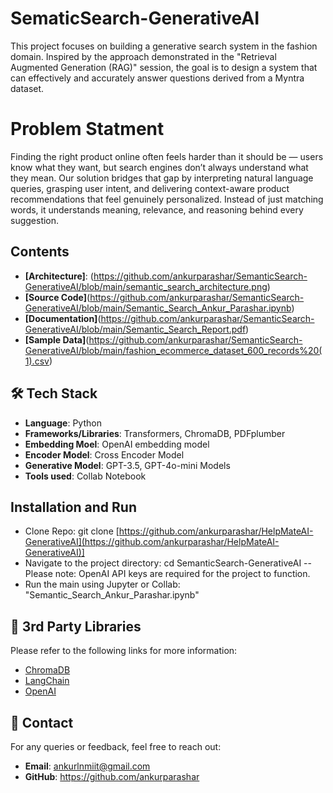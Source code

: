 # SematicSearch-GenerativeAI
This project focuses on building a generative search system in the fashion domain. Inspired by the approach demonstrated in the "Retrieval Augmented Generation (RAG)" session, the goal is to design a system that can effectively and accurately answer questions derived from a Myntra dataset.

# Problem Statment
Finding the right product online often feels harder than it should be — users know what they want, but search engines don’t always understand what they mean. Our solution bridges that gap by interpreting natural language queries, grasping user intent, and delivering context-aware product recommendations that feel genuinely personalized. Instead of just matching words, it understands meaning, relevance, and reasoning behind every suggestion.

## Contents
- **[Architecture]**: (https://github.com/ankurparashar/SemanticSearch-GenerativeAI/blob/main/semantic_search_architecture.png)
- **[Source Code]**(https://github.com/ankurparashar/SemanticSearch-GenerativeAI/blob/main/Semantic_Search_Ankur_Parashar.ipynb)
- **[Documentation]**(https://github.com/ankurparashar/SemanticSearch-GenerativeAI/blob/main/Semantic_Search_Report.pdf)
- **[Sample Data]**(https://github.com/ankurparashar/SemanticSearch-GenerativeAI/blob/main/fashion_ecommerce_dataset_600_records%20(1).csv)

## 🛠️ Tech Stack
- **Language**: Python
- **Frameworks/Libraries**: Transformers, ChromaDB, PDFplumber
- **Embedding Moel**: OpenAI embedding model
- **Encoder Model**: Cross Encoder Model
- **Generative Model**: GPT-3.5, GPT-4o-mini Models
- **Tools used**: Collab Notebook

## Installation and Run
- Clone Repo: git clone [https://github.com/ankurparashar/HelpMateAI-GenerativeAI](https://github.com/ankurparashar/HelpMateAI-GenerativeAI)]
- Navigate to the project directory: cd SemanticSearch-GenerativeAI
   -- Please note: OpenAI API keys are required for the project to function.
- Run the main using Jupyter or Collab: "Semantic_Search_Ankur_Parashar.ipynb"

## 📖 3rd Party Libraries
Please refer to the following links for more information:
- [ChromaDB](https://docs.trychroma.com/)
- [LangChain](https://www.langchain.com/)
- [OpenAI](https://platform.openai.com/docs/)

## 💬 Contact
For any queries or feedback, feel free to reach out:

- **Email**: ankurlnmiit@gmail.com
- **GitHub**: https://github.com/ankurparashar
